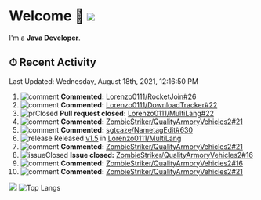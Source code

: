 # Welcome 👋 ![](https://hit.yhype.me/github/profile?user_id=69311874)

I'm a **Java Developer**.

## ⏱ Recent Activity

<!--RECENT_ACTIVITY:last_update-->
Last Updated: Wednesday, August 18th, 2021, 12:16:50 PM
<!--RECENT_ACTIVITY:last_update_end-->

<!--RECENT_ACTIVITY:start-->
1. ![comment] **Commented:** [Lorenzo0111/RocketJoin#26](https://github.com/Lorenzo0111/RocketJoin/pull/26#issuecomment-900210660)
2. ![comment] **Commented:** [Lorenzo0111/DownloadTracker#22](https://github.com/Lorenzo0111/DownloadTracker/pull/22#issuecomment-900210632)
3. ![prClosed] **Pull request closed:** [Lorenzo0111/MultiLang#22](https://github.com/Lorenzo0111/MultiLang/pull/22)
4. ![comment] **Commented:** [ZombieStriker/QualityArmoryVehicles2#21](https://github.com/ZombieStriker/QualityArmoryVehicles2/issues/21#issuecomment-899480048)
5. ![comment] **Commented:** [sgtcaze/NametagEdit#630](https://github.com/sgtcaze/NametagEdit/issues/630#issuecomment-899093778)
6. ![release] Released [v1.5](https://github.com/Lorenzo0111/MultiLang/releases/tag/1.5) in [Lorenzo0111/MultiLang](https://github.com/Lorenzo0111/MultiLang)
7. ![comment] **Commented:** [ZombieStriker/QualityArmoryVehicles2#21](https://github.com/ZombieStriker/QualityArmoryVehicles2/issues/21#issuecomment-899027954)
8. ![issueClosed] **Issue closed:** [ZombieStriker/QualityArmoryVehicles2#16](https://github.com/ZombieStriker/QualityArmoryVehicles2/issues/16)
9. ![comment] **Commented:** [ZombieStriker/QualityArmoryVehicles2#16](https://github.com/ZombieStriker/QualityArmoryVehicles2/issues/16#issuecomment-898884003)
10. ![comment] **Commented:** [ZombieStriker/QualityArmoryVehicles2#21](https://github.com/ZombieStriker/QualityArmoryVehicles2/issues/21#issuecomment-898883890)
<!--RECENT_ACTIVITY:end-->

[![](https://github-readme-stats.vercel.app/api?username=Lorenzo0111&show_icons=true&count_private=true)](https://github.com/Lorenzo0111)
![Top Langs](https://github-readme-stats.vercel.app/api/top-langs/?username=Lorenzo0111&layout=compact)

[issueOpened]: https://cdn.jsdelivr.net/gh/Readme-Workflows/Readme-Icons@main/icons/octicons/IssueOpenedOld.svg
[issueClosed]: https://cdn.jsdelivr.net/gh/Readme-Workflows/Readme-Icons@main/icons/octicons/IssueClosedOld.svg

[prOpened]: https://cdn.jsdelivr.net/gh/Readme-Workflows/Readme-Icons@main/icons/octicons/PullRequestOpened.svg
[prClosed]: https://cdn.jsdelivr.net/gh/Readme-Workflows/Readme-Icons@main/icons/octicons/PullRequestClosed.svg
[prMerged]: https://cdn.jsdelivr.net/gh/Readme-Workflows/Readme-Icons@main/icons/octicons/PullRequestMerged.svg

[comment]: https://cdn.jsdelivr.net/gh/Readme-Workflows/Readme-Icons@main/icons/octicons/Comment.svg

[changesRequested]: https://cdn.jsdelivr.net/gh/Readme-Workflows/Readme-Icons@main/icons/octicons/RequestedChanges.svg
[approved]: https://cdn.jsdelivr.net/gh/Readme-Workflows/Readme-Icons@main/icons/octicons/ApprovedChanges.svg

[repoCreated]: https://cdn.jsdelivr.net/gh/Readme-Workflows/Readme-Icons@main/icons/octicons/Repository.svg
[release]: https://cdn.jsdelivr.net/gh/Readme-Workflows/Readme-Icons@main/icons/octicons/Release.svg
[star]: https://cdn.jsdelivr.net/gh/Readme-Workflows/Readme-Icons@main/icons/octicons/StarredRepository.svg
[wiki]: https://cdn.jsdelivr.net/gh/Readme-Workflows/Readme-Icons@main/icons/octicons/Wiki.svg
[fork]: https://cdn.jsdelivr.net/gh/Readme-Workflows/Readme-Icons@main/icons/octicons/ForkedRepository.svg
[people]: https://cdn.jsdelivr.net/gh/Readme-Workflows/Readme-Icons@main/icons/octicons/People.svg
